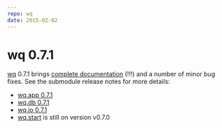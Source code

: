 ```yaml
---
repo: wq
date: 2015-02-02
---
```


# wq 0.7.1

[wq](../index.md) 0.7.1 brings [complete documentation](../index.md) (!!!) and a number of minor bug fixes.  See the submodule release notes for more details:
- [wq.app 0.7.1](./wq.app-0.7.1.md)
- [wq.db 0.7.1](./wq.db-0.7.1.md)
- [wq.io 0.7.1](./itertable-0.7.1.md)
- [wq.start](https://github.com/wq/wq-django-template) is still on version v0.7.0
